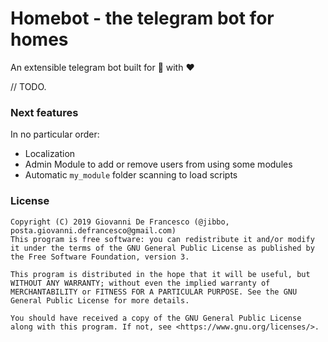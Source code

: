 # Homebot - the telegram bot for homes 

An extensible telegram bot built for 🏡 with ❤️

// TODO.

### Next features
In no particular order:

- Localization
- Admin Module to add or remove users from using some modules
- Automatic `my_module` folder scanning to load scripts

### License

```
Copyright (C) 2019 Giovanni De Francesco (@jibbo, posta.giovanni.defrancesco@gmail.com)
This program is free software: you can redistribute it and/or modify it under the terms of the GNU General Public License as published by the Free Software Foundation, version 3.

This program is distributed in the hope that it will be useful, but WITHOUT ANY WARRANTY; without even the implied warranty of MERCHANTABILITY or FITNESS FOR A PARTICULAR PURPOSE. See the GNU General Public License for more details.

You should have received a copy of the GNU General Public License along with this program. If not, see <https://www.gnu.org/licenses/>.
```
